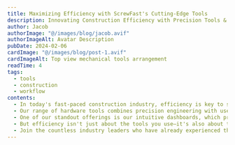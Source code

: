 ```yaml
---
title: Maximizing Efficiency with ScrewFast's Cutting-Edge Tools
description: Innovating Construction Efficiency with Precision Tools & Support
author: Jacob
authorImage: "@/images/blog/jacob.avif"
authorImageAlt: Avatar Description
pubDate: 2024-02-06
cardImage: "@/images/blog/post-1.avif"
cardImageAlt: Top view mechanical tools arrangement
readTime: 4
tags:
  - tools
  - construction
  - workflow
contents:
  - In today's fast-paced construction industry, efficiency is key to success. At ScrewFast, we understand the importance of optimizing your project workflow to meet deadlines and stay within budget. That's why we're thrilled to introduce our cutting-edge tools designed to empower your projects like never before.
  - Our range of hardware tools combines precision engineering with user-centric design, ensuring maximum productivity on every job site. From power drills to advanced fastening solutions, ScrewFast's tools are built to withstand the rigors of construction while streamlining your workflow.
  - One of our standout offerings is our intuitive dashboards, which provide real-time insights into project progress, resource allocation, and more. With user-friendly interfaces, navigating and overseeing your projects has never been easier.
  - But efficiency isn't just about the tools you use—it's also about the support you receive. That's why ScrewFast offers comprehensive documentation and expert guidance every step of the way. Our dedicated teams are committed to your success, providing personalized assistance to ensure you get the most out of our products.
  - Join the countless industry leaders who have already experienced the difference ScrewFast tools can make. With our cutting-edge solutions, you can fast-track your projects to success and stay ahead of the competition.
---
```

